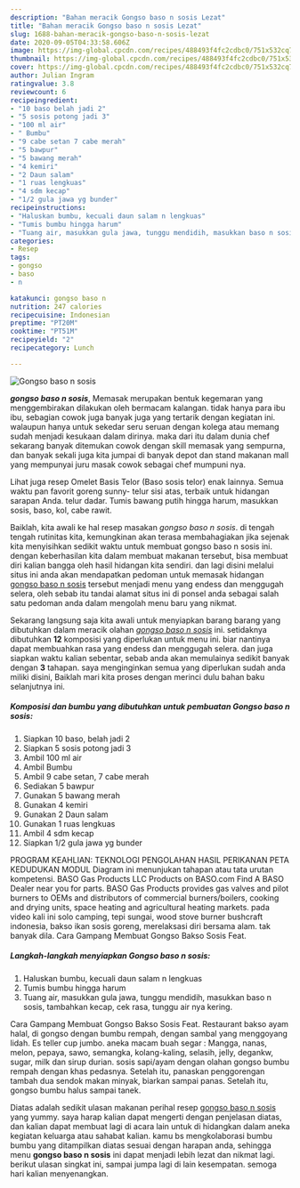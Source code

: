 ```yaml
---
description: "Bahan meracik Gongso baso n sosis Lezat"
title: "Bahan meracik Gongso baso n sosis Lezat"
slug: 1688-bahan-meracik-gongso-baso-n-sosis-lezat
date: 2020-09-05T04:33:58.606Z
image: https://img-global.cpcdn.com/recipes/488493f4fc2cdbc0/751x532cq70/gongso-baso-n-sosis-foto-resep-utama.jpg
thumbnail: https://img-global.cpcdn.com/recipes/488493f4fc2cdbc0/751x532cq70/gongso-baso-n-sosis-foto-resep-utama.jpg
cover: https://img-global.cpcdn.com/recipes/488493f4fc2cdbc0/751x532cq70/gongso-baso-n-sosis-foto-resep-utama.jpg
author: Julian Ingram
ratingvalue: 3.8
reviewcount: 6
recipeingredient:
- "10 baso belah jadi 2"
- "5 sosis potong jadi 3"
- "100 ml air"
- " Bumbu"
- "9 cabe setan 7 cabe merah"
- "5 bawpur"
- "5 bawang merah"
- "4 kemiri"
- "2 Daun salam"
- "1 ruas lengkuas"
- "4 sdm kecap"
- "1/2 gula jawa yg bunder"
recipeinstructions:
- "Haluskan bumbu, kecuali daun salam n lengkuas"
- "Tumis bumbu hingga harum"
- "Tuang air, masukkan gula jawa, tunggu mendidih, masukkan baso n sosis, tambahkan kecap, cek rasa, tunggu air nya kering."
categories:
- Resep
tags:
- gongso
- baso
- n

katakunci: gongso baso n 
nutrition: 247 calories
recipecuisine: Indonesian
preptime: "PT20M"
cooktime: "PT51M"
recipeyield: "2"
recipecategory: Lunch

---
```



![Gongso baso n sosis](https://img-global.cpcdn.com/recipes/488493f4fc2cdbc0/751x532cq70/gongso-baso-n-sosis-foto-resep-utama.jpg)

<b><i>gongso baso n sosis</i></b>, Memasak merupakan bentuk kegemaran yang menggembirakan dilakukan oleh bermacam kalangan. tidak hanya para ibu ibu, sebagian cowok juga banyak juga yang tertarik dengan kegiatan ini. walaupun hanya untuk sekedar seru seruan dengan kolega atau memang sudah menjadi kesukaan dalam dirinya. maka dari itu dalam dunia chef sekarang banyak ditemukan cowok dengan skill memasak yang sempurna, dan banyak sekali juga kita jumpai di banyak depot dan stand makanan mall yang mempunyai juru masak cowok sebagai chef mumpuni nya.

Lihat juga resep Omelet Basis Telor (Baso sosis telor) enak lainnya. Semua waktu pan favorit goreng sunny- telur sisi atas, terbaik untuk hidangan sarapan Anda. telur dadar. Tumis bawang putih hingga harum, masukkan sosis, baso, kol, cabe rawit.

Baiklah, kita awali ke hal resep masakan <i>gongso baso n sosis</i>. di tengah tengah rutinitas kita, kemungkinan akan terasa membahagiakan jika sejenak kita menyisihkan sedikit waktu untuk membuat gongso baso n sosis ini. dengan keberhasilan kita dalam membuat makanan tersebut, bisa membuat diri kalian bangga oleh hasil hidangan kita sendiri. dan lagi disini melalui situs ini anda akan mendapatkan pedoman untuk memasak hidangan <u>gongso baso n sosis</u> tersebut menjadi menu yang endess dan menggugah selera, oleh sebab itu tandai alamat situs ini di ponsel anda sebagai salah satu pedoman anda dalam mengolah menu baru yang nikmat.


Sekarang langsung saja kita awali untuk menyiapkan barang barang yang dibutuhkan dalam meracik olahan <u><i>gongso baso n sosis</i></u> ini. setidaknya dibutuhkan <b>12</b> komposisi yang diperlukan untuk menu ini. biar nantinya dapat membuahkan rasa yang endess dan menggugah selera. dan juga siapkan waktu kalian sebentar, sebab anda akan memulainya sedikit banyak dengan <b>3</b> tahapan. saya menginginkan semua yang diperlukan sudah anda miliki disini, Baiklah mari kita proses dengan merinci dulu bahan baku selanjutnya ini.

<!--inarticleads1-->

##### Komposisi dan bumbu yang dibutuhkan untuk pembuatan Gongso baso n sosis:

1. Siapkan 10 baso, belah jadi 2
1. Siapkan 5 sosis potong jadi 3
1. Ambil 100 ml air
1. Ambil  Bumbu
1. Ambil 9 cabe setan, 7 cabe merah
1. Sediakan 5 bawpur
1. Gunakan 5 bawang merah
1. Gunakan 4 kemiri
1. Gunakan 2 Daun salam
1. Gunakan 1 ruas lengkuas
1. Ambil 4 sdm kecap
1. Siapkan 1/2 gula jawa yg bunder


PROGRAM KEAHLIAN: TEKNOLOGI PENGOLAHAN HASIL PERIKANAN PETA KEDUDUKAN MODUL Diagram ini menunjukan tahapan atau tata urutan kompetensi. BASO Gas Products LLC Products on BASO.com Find A BASO Dealer near you for parts. BASO Gas Products provides gas valves and pilot burners to OEMs and distributors of commercial burners/boilers, cooking and drying units, space heating and agricultural heating markets. pada video kali ini solo camping, tepi sungai, wood stove burner bushcraft indonesia, bakso ikan sosis goreng, merelaksasi diri bersama alam. tak banyak dila. Cara Gampang Membuat Gongso Bakso Sosis Feat. 

<!--inarticleads2-->

##### Langkah-langkah menyiapkan Gongso baso n sosis:

1. Haluskan bumbu, kecuali daun salam n lengkuas
1. Tumis bumbu hingga harum
1. Tuang air, masukkan gula jawa, tunggu mendidih, masukkan baso n sosis, tambahkan kecap, cek rasa, tunggu air nya kering.


Cara Gampang Membuat Gongso Bakso Sosis Feat. Restaurant bakso ayam halal, di gongso dengan bumbu rempah, dengan sambal yang menggoyang lidah. Es teller cup jumbo. aneka macam buah segar : Mangga, nanas, melon, pepaya, sawo, semangka, kolang-kaling, selasih, jelly, degankw, sugar, milk dan sirup durian. sosis sapi/ayam dengan olahan gongso bumbu rempah dengan khas pedasnya. Setelah itu, panaskan penggorengan tambah dua sendok makan minyak, biarkan sampai panas. Setelah itu, gongso bumbu halus sampai tanek. 

Diatas adalah sedikit ulasan makanan perihal resep <u>gongso baso n sosis</u> yang yummy. saya harap kalian dapat mengerti dengan penjelasan diatas, dan kalian dapat membuat lagi di acara lain untuk di hidangkan dalam aneka kegiatan keluarga atau sahabat kalian. kamu bs mengkolaborasi bumbu bumbu yang ditampilkan diatas sesuai dengan harapan anda, sehingga menu <b>gongso baso n sosis</b> ini dapat menjadi lebih lezat dan nikmat lagi. berikut ulasan singkat ini, sampai jumpa lagi di lain kesempatan. semoga hari kalian menyenangkan.
